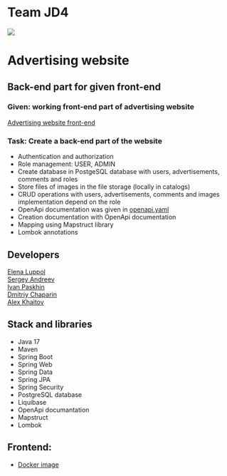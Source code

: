 # Team JD4
![](http://joxi.ru/Y2LW6d8FennQpm?d=1)

# Advertising website 

## Back-end part for given front-end
### Given: working front-end part of advertising website
[Advertising website front-end](https://github.com/AndreevSV/front-react-avito)
### Task: Create a back-end part of the website
* Authentication and authorization
* Role management: USER, ADMIN
* Create database in PostgeSQL database with users, advertisements, comments and roles
* Store files of images in the file storage (locally in catalogs)
* CRUD operations with users, advertisements, comments and images implementation depend on the role
* OpenApi documentation was given in [openapi.yaml](openapi.yaml)
* Creation documentation with OpenApi documentation
* Mapping using Mapstruct library
* Lombok annotations

## Developers
[Elena Luppol](https://github.com/Lelena1/) <br>
[Sergey Andreev](https://github.com/AndreevSV/) <br>
[Ivan Paskhin](https://github.com/VGAInput)<br>
[Dmitriy Chaparin](https://github.com/DmitriyChaparin)<br>
[Alex Khaitov](https://github.com/alexonlyman)<br>

## Stack and libraries
* Java 17
* Maven
* Spring Boot
* Spring Web
* Spring Data
* Spring JPA
* Spring Security
* PostgreSQL database
* Liquibase
* OpenApi documantation
* Mapstruct
* Lombok

## Frontend:
* [Docker image](http://ghcr.io/bizinmitya/front-react-avito:v1.19)
